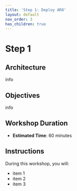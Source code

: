 ```yaml
---
title: 'Step 1: Deploy ARO'
layout: default
nav_order: 3
has_children: true
---
```


# Step 1

## Architecture
info

## Objectives
info

## Workshop Duration
- **Estimated Time**: 60 minutes

## Instructions

During this workshop, you will:
- item 1
- item 2
- item 3